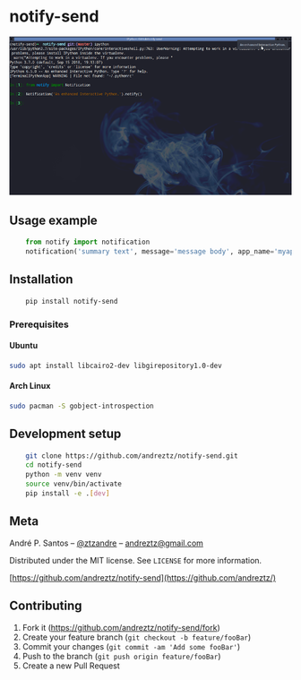 # notify-send

![](header.png)

## Usage example

```python
    from notify import notification
    notification('summary text', message='message body', app_name='myapp')
```


## Installation

```sh
    pip install notify-send
```

### Prerequisites

#### Ubuntu

```sh
sudo apt install libcairo2-dev libgirepository1.0-dev
```
#### Arch Linux

```sh
sudo pacman -S gobject-introspection
```


## Development setup

```sh
    git clone https://github.com/andreztz/notify-send.git
    cd notify-send
    python -m venv venv
    source venv/bin/activate
    pip install -e .[dev]
```


## Meta

André P. Santos – [@ztzandre](https://twitter.com/ztzandre) – andreztz@gmail.com

Distributed under the MIT license. See `LICENSE` for more information.

[https://github.com/andreztz/notify-send](https://github.com/andreztz/)

## Contributing

1. Fork it (<https://github.com/andreztz/notify-send/fork>)
2. Create your feature branch (`git checkout -b feature/fooBar`)
3. Commit your changes (`git commit -am 'Add some fooBar'`)
4. Push to the branch (`git push origin feature/fooBar`)
5. Create a new Pull Request
